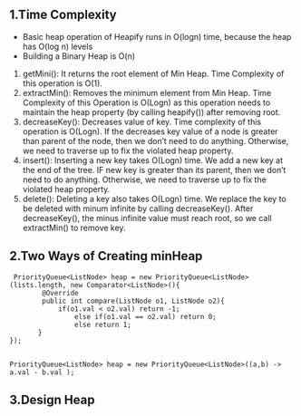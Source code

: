 ## 1.Time Complexity
* Basic heap operation of Heapify runs in O(logn) time, because the heap has O(log n) levels
* Building a Binary Heap is O(n)

1. getMini(): It returns the root element of Min Heap. Time Complexity of this operation is O(1).
2. extractMin(): Removes the minimum element from Min Heap. Time Complexity of this Operation is O(Logn) as this operation needs to maintain the heap property (by calling heapify()) after removing root.
3. decreaseKey(): Decreases value of key. Time complexity of this operation is O(Logn). If the decreases key value of a node is greater than parent of the node, then we don’t need to do anything. Otherwise, we need to traverse up to fix the violated heap property.
4. insert(): Inserting a new key takes O(Logn) time. We add a new key at the end of the tree. IF new key is greater than its parent, then we don’t need to do anything. Otherwise, we need to traverse up to fix the violated heap property.
5. delete(): Deleting a key also takes O(Logn) time. We replace the key to be deleted with minum infinite by calling decreaseKey(). After decreaseKey(), the minus infinite value must reach root, so we call extractMin() to remove key.


## 2.Two Ways of Creating minHeap

```
 PriorityQueue<ListNode> heap = new PriorityQueue<ListNode>(lists.length, new Comparator<ListNode>(){
 		@Override
 		public int compare(ListNode o1, ListNode o2){
 			if(o1.val < o2.val) return -1;
 				else if(o1.val == o2.val) return 0;
 				else return 1;
       }
});
        
```

```
PriorityQueue<ListNode> heap = new PriorityQueue<ListNode>((a,b) -> a.val - b.val );
```

## 3.Design Heap